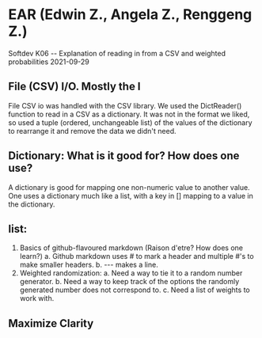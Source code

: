 # EAR (Edwin Z., Angela Z., Renggeng Z.)
Softdev
K06 -- Explanation of reading in from a CSV and weighted probabilities
2021-09-29

## File (CSV) I/O. Mostly the I
File CSV io was handled with the CSV library. We used the DictReader() function to read in a CSV as a dictionary. It was not in the format we liked, so used a tuple (ordered, unchangeable list) of the values of the dictionary to rearrange it and remove the data we didn't need.
## Dictionary: What is it good for? How does one use?
A dictionary is good for mapping one non-numeric value to another value. One uses a dictionary much like a list, with a key in [] mapping to a value in the dictionary.
## list:
1. Basics of github-flavoured markdown (Raison d'etre? How does one learn?)
	a. Github markdown uses # to mark a header and multiple #'s to make smaller headers.
	b. --- makes a line.
2. Weighted randomization:
	a. Need a way to tie it to a random number generator.
	b. Need a way to keep track of the options the randomly generated number does not correspond to.
	c. Need a list of weights to work with.
## Maximize Clarity
